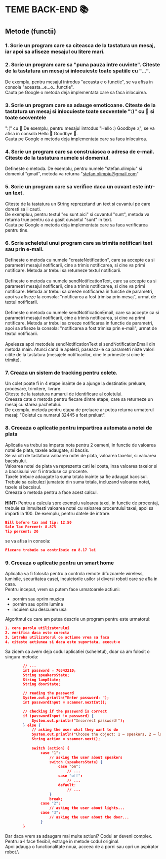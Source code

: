 # TEME BACK-END 📚

## Metode (functii)

### 1. Scrie un program care sa citeasca de la tastatura un mesaj, iar apoi sa afiseze mesajul cu litere mari.

### 2. Scrie un program care sa "puna pauza intre cuvinte". Citeste de la tastatura un mesaj si inlocuieste toate spatiile cu "...".
De exemplu, pentru mesajul introdus "aceasta e o functie", se va afisa in consola "aceasta...e...o...functie".\
Cauta pe Google o metoda deja implementata care sa faca inlocuirea.

### 3. Scrie un program care sa adauge emoticoane. Citeste de la tastatura un mesaj si inlocuieste toate secventele ":)" cu 🙂 si toate secventele
":(" cu 🙁
De exemplu, pentru mesajul introdus "Hello :) Goodbye :(", se va afisa in consola Hello 🙂 Goodbye 🙁.\
Cauta pe Google o metoda deja implementata care sa faca inlocuirea.

### 4. Scrie un program care sa construiasca o adresa de e-mail. Citeste de la tastatura numele si domeniul.
Defineste o metoda. De exemplu, pentru numele "stefan.olimpiu" si domeniul "gmail", metoda va returna "stefan.olimpiu@gmail.com"

### 5. Scrie un program care sa verifice daca un cuvant este intr-un text. 
Citeste de la tastatura un String reprezetand un text si cuvantul pe care doresti sa il cauti.\
De exempluu, pentru textul "eu sunt aici" si cuvantul "sunt", metoda va returna true pentru ca a gasit cuvantul "sunt" in text.\
Cauta pe Google o metoda deja implementata care sa faca verificarea pentru tine.

### 6. Scrie scheletul unui program care sa trimita notificari text sau prin e-mail.
Defineste o metoda cu numele "createNotification", care sa accepte ca si parametri mesajul notificarii, cine a trimis notificarea, si cine va primi notificare.
Metoda ar trebui sa returneze textul notificarii.\
\
Defineste o metoda cu numele sendNotificationText, care sa accepte ca si parametri mesajul notificarii, cine a trimis notificarea, si cine va primi notificare.
Metoda ar trebui sa creeze notificarea in functie de parametri, apoi sa afiseze la consola: "notificarea a fost trimisa prin mesaj", urmat de textul notificarii.\
\
Defineste o metoda cu numele sendNotificationEmail, care sa accepte ca si parametri mesajul notificarii, cine a trimis notificarea, si cine va primi notificare.
Metoda ar trebui sa creeze notificarea in functie de parametri, apoi sa afiseze la consola: "notificarea a fost trimisa prin e-mail", urmat de textul notificarii.\
\
Apeleaza apoi metodele sendNotificationText si sendNotificationEmail din metoda main. 
Atunci cand le apelezi, paseaza-le ca parametri niste valori citite de la tastatura (mesajele notificarilor, cine le primeste si cine le trimite).

### 7. Creaza un sistem de tracking pentru colete.
Un colet poate fi in 4 etape inainte de a ajunge la destinatie: preluare, procesare, trimitere, livrare.\
Citeste de la tastatura numarul de identificare al coletului.\
Creeaza cate o metoda pentru fiecare dintre etape, care sa returneze un mesaj cu starea pachetului.\
De exemplu, metoda pentru etapa de preluare ar putea returna urmatorul mesaj: "Coletul cu numarul 32445 a fost preluat".

### 8. Creeaza o aplicatie pentru impartirea automata a notei de plata
Aplicatia va trebui sa imparta nota pentru 2 oameni, in functie de valoarea notei de plata, taxele adaugate, si bacsis.\
Se va citi de tastatura valoarea notei de plata, valoarea taxelor, si valoarea bacsisului.\
Valoarea notei de plata va reprezenta cati lei costa, insa valoarea taxelor si a bacsisului vor fi introduse ca procente.\
Taxele trebuie adaugate la suma totala inainte sa fie adaugat bacsisul.\
Trebuie sa calculezi jumatate din suma totala, incluzand valoarea notei, taxele si bacsisul.\
Creeaza o metoda pentru a face acest calcul.\
\
**HINT:** Pentru a calcula spre exemplu valoarea taxei, in functie de procentaj, trebuie sa inmultesti valoarea notei cu valoarea procentului taxei, apoi sa imparti la 100.
De exemplu, pentru datele de intrare:
```json
Bill before tax and tip: 12.50
Sale Tax Percent: 8.875
Tip percent: 20
```
se va afisa in consola: 
```json
Fiecare trebuie sa contribuie cu 8.17 lei
```

### 9. Creeaza o aplicatie pentru un smart home
Aplicatia va fi folosita pentru a controla remote difuzoarele wireless, luminile, securitatea casei, incuietorile usilor si diversi roboti care se afla in casa.\
Pentru inceput, vrem sa putem face urmatoarele actiuni:
* pornim sau oprim muzica
* pornim sau oprim lumina
* incuiem sau descuiem usa

Algoritmul cu care am putea descrie un program pentru este urmatorul:
```json
1. cere parola utilizatorului
2. verifica daca este corecta
3. intreba utilizatorul ce actiune vrea sa faca
4. citeste actiunea si daca este suportata, execut-o
```
Sa zicem ca avem deja codul aplicatiei (scheletul), doar ca am folosit o singura metoda:

```json
        // ...
        int password = 76543210;
        String speakersState;
        String lampState;
        String doorState;

        // reading the password
        System.out.println("Enter password: ");
        int passwordInput = scanner.nextInt();

        // checking if the password is correct
        if (passwordInput != password) {
            System.out.println("Incorrect password!");
        } else {
            // asking the user what they want to do
            System.out.println("Choose the object: 1 – speakers, 2 – lamp, 3 – door");
            String action = scanner.next();
            
            switch (action) {
                case "1":
                    // asking the user about speakers
                    switch (speakersState) {
                        case "on":
                            // ...
                        case "off":
                            // ...
                        default:
                            // ...
                    }
                    break;
                case "2":
                    // asking the user about lights...
                case "3":
                    // asking the user about the door...
                }
        }
```
Dar daca vrem sa adaugam mai multe actiuni? Codul ar deveni complex. Pentru a-l face flexibil, extrage in metode codul original.\
Apoi adauga o functionalitate noua, acceea de a porni sau opri un aspirator robot.\

